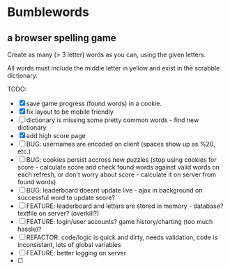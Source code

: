 # Bumblewords
## a browser spelling game

Create as many (> 3 letter) words as you can, using the given letters.

All words must include the middle letter in yellow and exist in the scrabble dictionary.

TODO:
- [x] save game progress (found words) in a cookie.
- [x] fix layout to be mobile friendly
- [ ] dictionary is missing some pretty common words - find new dictionary
- [x] add high score page
- [ ] BUG: usernames are encoded on client (spaces show up as %20, etc.)
- [ ] BUG: cookies persist accross new puzzles (stop using cookies for score - calculate score and check found words against valid words on each refresh, or don't worry about score - calculate it on server from found words)
- [ ] BUG: leaderboard doesnt update live - ajax in background on successful word to update score?
- [ ] FEATURE: leaderboard and letters are stored in memory - database? textfile on server? (overkill?)
- [ ] FEATURE: login/user accounts? game history/charting (too much hassle)?
- [ ] REFACTOR: code/logic is quick and dirty, needs validation, code is inconsistant, lots of global variables
- [ ] FEATURE: better logging on server
- [ ] 
